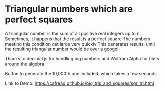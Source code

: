# Triangular numbers which are perfect squares

A triangular number is the sum of all positive real integers up to n.
Sometimes, it happens that the result is a perfect square
The numbers meeting this condition get large very quickly
This generates results, until the resulting triangular number would be over a googol!

Thanks to decimal.js for handling big numbers and Wolfram Alpha for hints around the algebra

Button to generate the 10,000th one included, which takes a few seconds

Link to Demo: https://cafread.github.io/big_tris_and_squares/sqr_tri.html